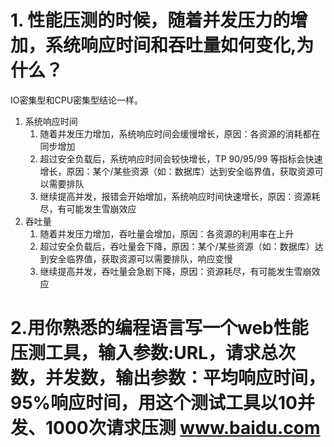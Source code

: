 # 1. 性能压测的时候，随着并发压力的增加，系统响应时间和吞吐量如何变化,为什么？

IO密集型和CPU密集型结论一样。

1. 系统响应时间
   1. 随着并发压力增加，系统响应时间会缓慢增长，原因：各资源的消耗都在同步增加
   2. 超过安全负载后，系统响应时间会较快增长，TP 90/95/99 等指标会快速增长，原因：某个/某些资源（如：数据库）达到安全临界值，获取资源可以需要排队
   3. 继续提高并发，报错会开始增加，系统响应时间快速增长，原因：资源耗尽，有可能发生雪崩效应
2. 吞吐量
   1. 随着并发压力增加，吞吐量会增加，原因：各资源的利用率在上升
   2. 超过安全负载后，吞吐量会下降，原因：某个/某些资源（如：数据库）达到安全临界值，获取资源可以需要排队，响应变慢
   3. 继续提高并发，吞吐量会急剧下降，原因：资源耗尽，有可能发生雪崩效应

# 2.用你熟悉的编程语言写一个web性能压测工具，输入参数:URL，请求总次数，并发数，输出参数：平均响应时间，95%响应时间，用这个测试工具以10并发、1000次请求压测 www.baidu.com